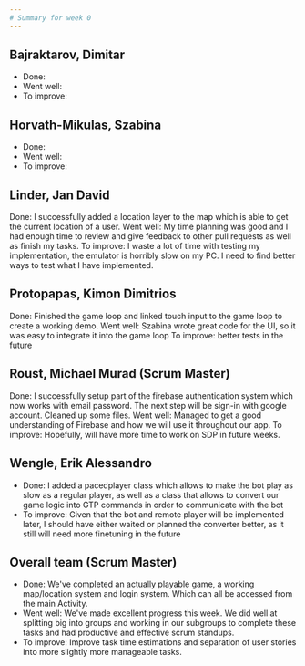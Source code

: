 ```yaml
---
# Summary for week 0
---
```


## Bajraktarov, Dimitar
- Done:
- Went well:
- To improve:

## Horvath-Mikulas, Szabina
- Done:
- Went well:
- To improve:

## Linder, Jan David
Done: I successfully added a location layer to the map which is able to get the current location of a user.
Went well: My time planning was good and I had enough time to review and give feedback to other pull requests as well as finish my tasks.
To improve: I waste a lot of time with testing my implementation, the emulator is horribly slow on my PC. I need to find better ways to test what I have implemented.

## Protopapas, Kimon Dimitrios
Done: Finished the game loop and linked touch input to the game loop to create a working demo.
Went well: Szabina wrote great code for the UI, so it was easy to integrate it into the game loop
To improve: better tests in the future

## Roust, Michael Murad (Scrum Master)
Done: I successfully setup part of the firebase authentication system which now works with email password. The next step will be sign-in with google account. Cleaned up some files.
Went well: Managed to get a good understanding of Firebase and how we will use it throughout our app.
To improve: Hopefully, will have more time to work on SDP in future weeks.

## Wengle, Erik Alessandro
- Done: I added a pacedplayer class which allows to make the bot play as slow as a regular player, as well as a class that allows to convert our game logic into GTP commands in order to communicate with the bot
- To improve: Given that the bot and remote player will be implemented later, I should have either waited or planned the converter better, as it still will need more finetuning in the future

## Overall team (Scrum Master)
- Done: We've completed an actually playable game, a working map/location system and login system. Which can all be accessed from the main Activity.
- Went well: We've made excellent progress this week. We did well at splitting big into groups and working in our subgroups to
complete these tasks and had productive and effective scrum standups.
- To improve: Improve task time estimations and separation of user stories into more slightly more manageable tasks.
